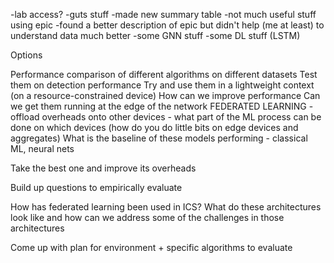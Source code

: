 -lab access?
-guts stuff
-made new summary table
-not much useful stuff using epic
-found a better description of epic but didn't help (me at least) to understand data much better
-some GNN stuff
-some DL stuff (LSTM)

Options

Performance comparison of different algorithms on different datasets
Test them on detection performance
	Try and use them in a lightweight context (on a resource-constrained device)
	How can we improve performance
	Can we get them running at the edge of the network
	FEDERATED LEARNING - offload overheads onto other devices - what part of the ML process can be done on which devices (how do you do little bits on edge devices and aggregates)
	What is the baseline of these models performing - classical ML, neural nets

Take the best one and improve its overheads

Build up questions to empirically evaluate

How has federated learning been used in ICS? What do these architectures look like and how can we address some of the challenges in those architectures

Come up with plan for environment + specific algorithms to evaluate